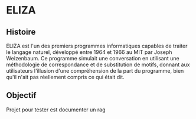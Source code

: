 # ELIZA

## Histoire

ELIZA est l'un des premiers programmes informatiques capables de traiter le langage naturel, développé entre 1964 et 1966 au MIT par Joseph Weizenbaum. Ce programme simulait une conversation en utilisant une méthodologie de correspondance et de substitution de motifs, donnant aux utilisateurs l'illusion d'une compréhension de la part du programme, bien qu'il n'ait pas réellement compris ce qui était dit. 


## Objectif 

Projet pour tester est documenter un rag 